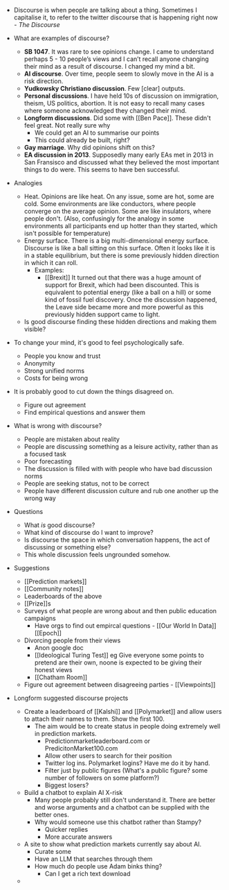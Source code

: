 - Discourse is when people are talking about a thing. Sometimes I capitalise it, to refer to the twitter discourse that is happening right now - _The Discourse_
- What are examples of discourse?
  - **SB 1047**. It was rare to see opinions change. I came to understand perhaps 5 - 10 people’s views and I can’t recall anyone changing their mind as a result of discourse. I changed my mind a bit.
  - **AI discourse**. Over time, people seem to slowly move in the AI is a risk direction.
  - **Yudkowsky Christiano discussion**. Few [clear] outputs.
  - **Personal discussions**. I have held 10s of discussion on immigration, theism, US politics, abortion. It is not easy to recall many cases where someone acknowledged they changed their mind.
  - **Longform discussions**. Did some with [[Ben Pace]]. These didn't feel great. Not really sure why
    - We could get an AI to summarise our points
    - This could already be built, right?
  - **Gay marriage**. Why did opinions shift on this?
  - **EA discussion in 2013**. Supposedly many early EAs met in 2013 in San Fransisco and discussed what they believed the most important things to do were. This seems to have ben successful.
- Analogies
  - Heat. Opinions are like heat. On any issue, some are hot, some are cold. Some environments are like conductors, where people converge on the average opinion. Some are like insulators, where people don't. (Also, confusingly for the analogy in some environments all participants end up hotter than they started, which isn't possible for temperature)
  - Energy surface. There is a big multi-dimensional energy surface. Discourse is like a ball sitting on this surface. Often it looks like it is in a stable equilibrium, but there is some previously hidden direction in which it can roll.
    - Examples:
      - [[Brexit]] It turned out that there was a huge amount of support for Brexit, which had been discounted. This is equivalent to potential energy (like a ball on a hill) or some kind of fossil fuel discovery. Once the discussion happened, the Leave side became more and more powerful as this previously hidden support came to light.
  - Is good discourse finding these hidden directions and making them visible?
- To change your mind, it's good to feel psychologically safe.
  - People you know and trust
  - Anonymity
  - Strong unified norms
  - Costs for being wrong
- It is probably good to cut down the things disagreed on.
  - Figure out agreement
  - Find empirical questions and answer them
- What is wrong with discourse?
  - People are mistaken about reality
  - People are discussing something as a leisure activity, rather than as a focused task
  - Poor forecasting
  - The discussion is filled with with people who have bad discussion norms
  - People are seeking status, not to be correct
  - People have different discussion culture and rub one another up the wrong way
- Questions

  - What _is_ good discourse?
  - What kind of discourse do I want to improve?
  - Is discourse the space in which conversation happens, the act of discussing or something else?
  - This whole discussion feels ungrounded somehow.

- Suggestions

  - [[Prediction markets]]
  - [[Community notes]]
  - Leaderboards of the above
  - [[Prize]]s
  - Surveys of what people are wrong about and then public education campaigns
    - Have orgs to find out empircal questions - [[Our World In Data]] [[Epoch]]
  - Divorcing people from their views
    - Anon google doc
    - [[Ideological Turing Test]] eg Give everyone some points to pretend are their own, noone is expected to be giving their honest views
    - [[Chatham Room]]
  - Figure out agreement between disagreeing parties - [[Viewpoints]]

- Longform suggested discourse projects
  - Create a leaderboard of [[Kalshi]] and [[Polymarket]] and allow users to attach their names to them. Show the first 100.
    - The aim would be to create status in people doing extremely well in prediction markets.
      - Predictionmarketleaderboard.com or PredicitonMarket100.com
      - Allow other users to search for their position
      - Twitter log ins. Polymarket logins? Have me do it by hand.
      - Filter just by public figures (What's a public figure? some number of followers on some platform?)
      - Biggest losers?
  - Build a chatbot to explain AI X-risk
    - Many people probably still don't understand it. There are better and worse arguments and a chatbot can be supplied with the better ones.
    - Why would someone use this chatbot rather than Stampy?
      - Quicker replies
      - More accurate answers
  - A site to show what prediction markets currently say about AI.
    - Curate some
    - Have an LLM that searches through them
    - How much do people use Adam binks thing?
      - Can I get a rich text download
  -
